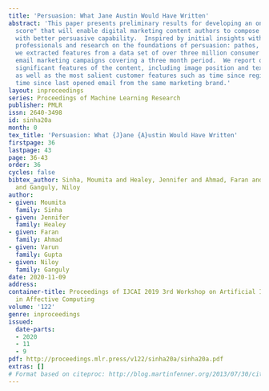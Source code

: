 ```yaml
---
title: 'Persuasion: What Jane Austin Would Have Written'
abstract: 'This paper presents preliminary results for developing an online "persuasion
  score" that will enable digital marketing content authors to compose and edit materials
  with better persuasive capability.  Inspired by initial insights with digital marketing
  professionals and research on the foundations of persuasion: pathos, ethos and logos,
  we extracted features from a data set of over three million consumer reactions to
  email marketing campaigns covering a three month period.  We report on the most
  significant features of the content, including image position and text readability
  as well as the most salient customer features such as time since registration and
  time since last opened email from the same marketing brand.'
layout: inproceedings
series: Proceedings of Machine Learning Research
publisher: PMLR
issn: 2640-3498
id: sinha20a
month: 0
tex_title: 'Persuasion: What {J}ane {A}ustin Would Have Written'
firstpage: 36
lastpage: 43
page: 36-43
order: 36
cycles: false
bibtex_author: Sinha, Moumita and Healey, Jennifer and Ahmad, Faran and Gupta, Varun
  and Ganguly, Niloy
author:
- given: Moumita
  family: Sinha
- given: Jennifer
  family: Healey
- given: Faran
  family: Ahmad
- given: Varun
  family: Gupta
- given: Niloy
  family: Ganguly
date: 2020-11-09
address: 
container-title: Proceedings of IJCAI 2019 3rd Workshop on Artificial Intelligence
  in Affective Computing
volume: '122'
genre: inproceedings
issued:
  date-parts:
  - 2020
  - 11
  - 9
pdf: http://proceedings.mlr.press/v122/sinha20a/sinha20a.pdf
extras: []
# Format based on citeproc: http://blog.martinfenner.org/2013/07/30/citeproc-yaml-for-bibliographies/
---
```

